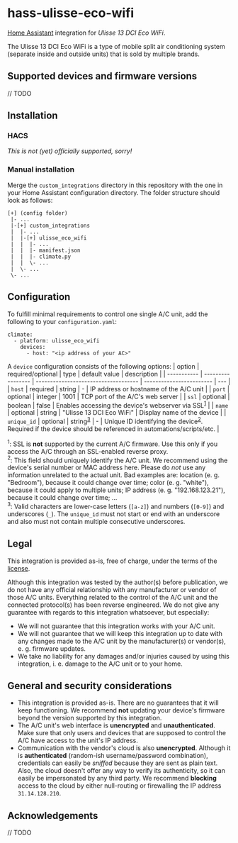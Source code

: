# hass-ulisse-eco-wifi
[Home Assistant](https://www.home-assistant.io/) integration for *Ulisse 13 DCI Eco WiFi*.

The Ulisse 13 DCI Eco WiFi is a type of mobile split air conditioning system (separate inside and outside units) that is sold by multiple brands.


## Supported devices and firmware versions

// TODO


## Installation

### HACS
*This is not (yet) officially supported, sorry!*

### Manual installation
Merge the `custom_integrations` directory in this repository with the one in your Home Assistant configuration directory. The folder structure should look as follows:
```
[+] (config folder)
 |- ...
 |-[+] custom_integrations
 |  |- ...
 |  |-[+] ulisse_eco_wifi
 |  |  |- ...
 |  |  |- manifest.json
 |  |  |- climate.py
 |  |  \- ...
 |  \- ...
 \- ...
```


## Configuration

To fulfill minimal requirements to control one single A/C unit, add the following to your `configuration.yaml`:

```
climate:
  - platform: ulisse_eco_wifi
    devices:
      - host: "<ip address of your AC>"
```

A `device` configuration consists of the following options:
| option      | required/optional | type                                 | default value            | description |
| ----------- | ----------------- | ------------------------------------ | ------------------------ | --- |
| `host`      | required          | string                               | -                        | IP address or hostname of the A/C unit |
| `port`      | optional          | integer                              | 1001                     | TCP port of the A/C's web server |
| `ssl`       | optional          | boolean                              | false                    | Enables accessing the device's webserver via SSL<sup>[1](#unique_id)</sup> |
| `name`      | optional          | string                               | "Ulisse 13 DCI Eco WiFi" | Display name of the device |
| `unique_id` | optional          | string<sup>[3](#unique_id_fmt)</sup> | -                        | Unique ID identifying the device<sup>[2](#unique_id)</sup>. Required if the device should be referenced in automations/scripts/etc. |

<a name="ssl"><sup>1</sup></a>: SSL is **not** supported by the current A/C firmware. Use this only if you access the A/C through an SSL-enabled reverse proxy. \
<a name="unique_id"><sup>2</sup></a>: This field should uniquely identify the A/C unit. We recommend using the device's serial number or MAC address here. Please do *not* use any information unrelated to the actual unit. Bad examples are: location (e. g. "Bedroom"), because it could change over time; color (e. g. "white"), because it could apply to multiple units; IP address (e. g. "192.168.123.21"), because it could change over time; ... \
<a name="unique_id_fmt"><sup>3</sup></a>: Valid characters are lower-case letters (`[a-z]`) and numbers (`[0-9]`) and underscores (`_`). The `unique_id` must not start or end with an underscore and also must not contain multiple consecutive underscores.


## Legal

This integration is provided as-is, free of charge, under the terms of the [license](LICENSE.md).

Although this integration was tested by the author(s) before publication, we do not have any official relationship with any manufacturer or vendor of those A/C units. Everything related to the control of the A/C unit and the connected protocol(s) has been reverse engineered. We do not give any guarantee with regards to this integration whatsoever, but especially:

- We will not guarantee that this integration works with your A/C unit.
- We will not guarantee that we will keep this integration up to date with any changes made to the A/C unit by the manufacturer(s) or vendor(s), e. g. firmware updates.
- We take no liability for any damages and/or injuries caused by using this integration, i. e. damage to the A/C unit or to your home.


## General and security considerations

- This integration is provided as-is. There are no guarantees that it will keep functioning. We recommend **not** updating your device's firmware beyond the version supported by this integration.
- The A/C unit's web interface is **unencrypted** and **unauthenticated**. Make sure that only users and devices that are supposed to control the A/C have access to the unit's IP address.
- Communication with the vendor's cloud is also **unencrypted**. Although it is **authenticated** (random-ish username/password combination), credentials can easily be *sniffed* because they are sent as plain text. Also, the cloud doesn't offer any way to verify its authenticity, so it can easily be impersonated by any third party. We recommend **blocking** access to the cloud by either null-routing or firewalling the IP address `31.14.128.210`.


## Acknowledgements

// TODO

